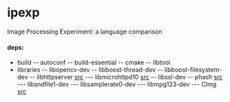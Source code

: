 ipexp
=====

Image Processing Experiment: a language comparison

#### deps:
- build
-- autoconf
-- build-essential
-- cmake
-- libtool
- libraries
-- libopencv-dev
-- libboost-thread-dev
-- libboost-filesystem-dev
-- libhttpserver [src](https://github.com/etr/libhttpserver.git)
--- libmicrohttpd10 [src](ftp://ftp.gnu.org/gnu/libmicrohttpd/libmicrohttpd-0.9.37.tar.gz)
-- libssl-dev
-- phash [src](http://www.phash.org/releases/pHash-0.9.6.tar.gz)
--- libsndfile1-dev
--- libsamplerate0-dev
--- libmpg123-dev
--- CImg [src](http://git.code.sf.net/p/cimg/source)

